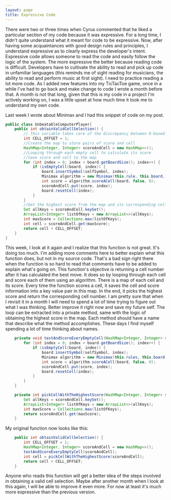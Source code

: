 ```yaml
---
layout: page
title: Expressive Code
---
```


There were two or three times when Cyrus commented that he liked a particular section of my code because it was expressive.
For a long time, I didn't quite understand what it meant for code to be expressive. Now, after having some acquaintances with good design rules and principles, I understand expressive as to clearly express the developer's intent. Expressive code allows someone to read the code and easily follow the logic of the system. The more expressive the better because reading code is difficult. Developers have to cultivate the ability to read and pick up code in unfamiliar languages (this reminds me of sight reading for musicians, the ability to read and perform music at first sight). I need to practice reading a lot more code. As I added new features into my TicTacToe game, once in a while I've had to go back and make change to code I wrote a month before that. A month is not that long, given that this is my code in a project I'm actively working on, I was a little upset at how much time it took me to understand my own code.

Last week I wrote about Minimax and I had this snippet of code on my post. 

```java
public class UnbeatableComputerPlayer{
    public int obtainValidCellSelection() {
        // This variable takes care of the discrepancy between 0-based index and normal counting from 1
        int CELL_OFFSET = 1;
        //Create the map to store pairs of score and cell
        HashMap<Integer, Integer> scoreAndCell = new HashMap<>();
        //Looping through each empty cell to calculate its score
        //Save score and cell to the map
        for (int index = 0; index < board.getBoardSize(); index++) {
            if (isEmptyCell(board, index)) {
                board.insertSymbol(selfSymbol, index);
                Minimax algorithm = new Minimax(this.rule, this.board, this.selfSymbol, this.opponentSymbol);
                int score = algorithm.scoreACell(board, false, 0);
                scoreAndCell.put(score, index);
                board.resetCell(index);
            }
        }
        //Get the highest score from the map and its corresponding cell
        Set allKeys = scoreAndCell.keySet();
        ArrayList<Integer> listOfKeys = new ArrayList<>(allKeys);
        int maxScore = Collections.max(listOfKeys);
        int cell = scoreAndCell.get(maxScore);
        return cell + CELL_OFFSET;
    }
}
```

This week, I look at it again and I realize that this function is not great. It's doing too much. I'm adding more comments here to better explain what this function does, but not in my source code. That's a bad sign right there when the function is so hard to read that comments have to be added to explain what's going on. This function's objective is returning a cell number after it has calculated the best move. It does so by looping through each cell and score each of them using an algorithm.
There is a map of each cell and its score. Every time the function scores a cell, it saves the cell and score information into a key value pair in this map. In the end, it picks the highest score and return the corresponding cell number. 
I am pretty sure that when I revisit it in a month I will need to spend a lot of time trying to figure out what I was thinking. Better improve it right now and save my future self.
The loop can be extracted into a private method, same with the logic of obtaining the highest score in the map. Each method should have a name that describe what the method accomplishes. These days I find myself spending a lot of time thinking about names.

```java
    private void testAndScoreEveryEmptyCell(HashMap<Integer, Integer> scoreAndCell) {
        for (int index = 0; index < board.getBoardSize(); index++) {
            if (isEmptyCell(board, index)) {
                board.insertSymbol(selfSymbol, index);
                Minimax algorithm = new Minimax(this.rules, this.board, this.selfSymbol, this.opponentSymbol);
                int score = algorithm.scoreACell(board, false, 0);
                scoreAndCell.put(score, index);
                board.resetCell(index);
            }
        }
    }

    private int pickCellWithTheHighestScore(HashMap<Integer, Integer> scoreAndCell) {
        Set allKeys = scoreAndCell.keySet();
        ArrayList<Integer> listOfKeys = new ArrayList<>(allKeys);
        int maxScore = Collections.max(listOfKeys);
        return scoreAndCell.get(maxScore);
    }
```

My original function now looks like this:

```java
    public int obtainValidCellSelection() {
        int CELL_OFFSET = 1;
        HashMap<Integer, Integer> scoreAndCell = new HashMap<>();
        testAndScoreEveryEmptyCell(scoreAndCell);
        int cell = pickCellWithTheHighestScore(scoreAndCell);
        return cell + CELL_OFFSET;
    }
```

Anyone who reads this function will get a better idea of the steps involved in obtaining a valid cell selection.
Maybe after another month when I look at this again, I will be able to improve it even more.
For now at least it's much more expressive than the previous version.